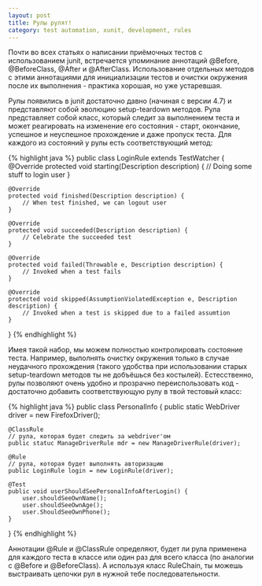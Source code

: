 ```yaml
---
layout: post
title: Рулы рулят!
category: test automation, xunit, development, rules
---
```


Почти во всех статьях о написании приёмочных тестов с использованием junit, встречается упоминание аннотаций @Before, @BeforeClass, @After и @AfterClass. Использование отдельных методов с этими аннотациями для инициализации тестов и очистки окружения после их выполнения - практика хорошая, но уже устаревшая.

Рулы появились в junit достаточно давно (начиная с версии 4.7) и представляют собой эволюцию setup-teardown методов. Рула представляет собой класс, который следит за выполнением теста и может реагировать на изменение его состояния - старт, окончание, успешное и неуспешное прохождение и даже пропуск теста. Для каждого из состояний у рулы есть соответствующий метод:

{% highlight java %}
public class LoginRule extends TestWatcher {
    @Override
    protected void starting(Description description) {
        // Doing some stuff to login user
    }

    @Override
    protected void finished(Description description) {
        // When test finished, we can logout user
    }

    @Override
    protected void succeeded(Description description) {
        // Celebrate the succeeded test
    }

    @Override
    protected void failed(Throwable e, Description description) {
        // Invoked when a test fails
    }

    @Override
    protected void skipped(AssumptionViolatedException e, Description description) {
        // Invoked when a test is skipped due to a failed assumtion
    }
}
{% endhighlight %}

Имея такой набор, мы можем полностью контролировать состояние теста. Например, выполнять очистку окружения только в случае неудачного прохождения (такого удобства при использовании старых setup-teardown методов ты не добъёшься без костылей). Естесственно, рулы позволяют очень удобно и прозрачно переиспользовать код - достаточно добавить соответствующую рулу в твой тестовый класс:

{% highlight java %}
public class PersonalInfo {
    public static WebDriver driver = new FirefoxDriver();

    @ClassRule
    // рула, которая будет следить за webdriver'ом
    public statuc ManageDriverRule mdr = new ManageDriverRule(driver);

    @Rule
    // рула, которая будет выполнять авторизацию
    public LoginRule login = new LoginRule(driver);

    @Test
    public void userShouldSeePersonalInfoAfterLogin() {
        user.shouldSeeOwnName();
        user.shouldSeeOwnAge();
        user.ShouldSeeOwnPhone();
    }
}
{% endhighlight %}

Аннотации @Rule и @ClassRule определяют, будет ли рула применена для каждого теста в классе или один раз для всего класса (по аналогии с @Before и @BeforeClass). А используя класс RuleChain, ты можешь выстраивать цепочки рул в нужной тебе последовательности.